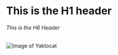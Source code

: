 # This is the H1 header
###### This is the H6 Header


![Image of Yaktocat](https://octodex.github.com/images/yaktocat.png)
